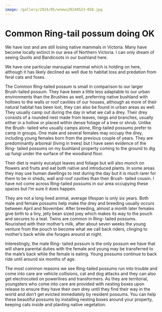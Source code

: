 ```yaml
---
image: /gallery/2024/05/wnews20240523-058.jpg
---
```

# Common Ring-tail possum doing OK

We have lost and are still
losing native mammals in
Victoria. Many have become
locally extinct in our area of
Northern Victoria. I can only
dream of seeing Quolls and
Bandicoots in our bushland here.

We have one particular
marsupial mammal which is
holding on here, although it has
likely declined as well due to
habitat loss and predation from
feral cats and foxes.

The Common Ring-tailed
possum is small in comparison
to our larger Brush-tailed
possum. They have been a little
less adaptable to our urban
environments than the Brushies as
well, preferring native bushland
with hollows to the walls or roof
cavities of our houses, although
as more of their natural habitat
has been lost, they can also be
found in urban areas as well. They
usually camp out during the day
in what we call a drey. Their drey
consists of a rounded nest made
from leaves, twigs and branches,
usually either in a hollow or
placed within dense foliage of a
tree or shrub. Unlike the Brush-
tailed who usually camps alone,
Ring-tailed possums prefer to
camp in groups. One male and
several females may occupy the
drey, including young females
born from the previous couple
of years. They are predominantly
arboreal (living in trees) but I
have seen evidence of the Ring-
tailed possums on my bushland
property coming to the ground to
dig up fungi under the surface of
the woodland floor.

Their diet is mainly eucalypt
leaves and foliage but will also
munch on flowers and fruits and
eat both native and introduced
plants. In some areas they may
use human dwellings to rest
during the day but it is much rarer
for them to be in sheds, wall and
roof cavities than their Brush-
tailed cousin. I have not come
across Ring-tailed possums in
our area occupying these spaces
but I’m sure it does happen.

They are not a long lived
animal, average lifespan is only
six years. Both male and female
possums help make the drey and
breeding usually occurs between
April and November. After
breeding, almost a month later
females give birth to a tiny, jelly
bean sized joey which makes its
way to the pouch and secures to a
teat. Twins are common in Ring-
tailed possums. Nourished with
their mother’s milk, after about
seven weeks the young venture
from the pouch to become what
we call back riders, clinging to
mother’s back while she forages
around at night.

Interestingly, the male Ring-
tailed possum is the only possum
we have that will share parental
duties with the female and young
may be transferred to the male’s
back while the female is eating.
Young possums continue to back
ride until around six months of
age.

The most common reasons
we see Ring-tailed possums run
into trouble and come into care
are vehicle collisions, cat and
dog attacks and they can also
get electrocuted on powerlines
and transformers. As they are
territorial, youngsters who come
into care are provided with nesting
boxes upon release to ensure they
have their own drey until they
find their way in the world and
don’t get evicted immediately
by resident possums. You can
help these beautiful possums by
installing nesting boxes around
your property, keeping cats inside
and planting native vegetation.
